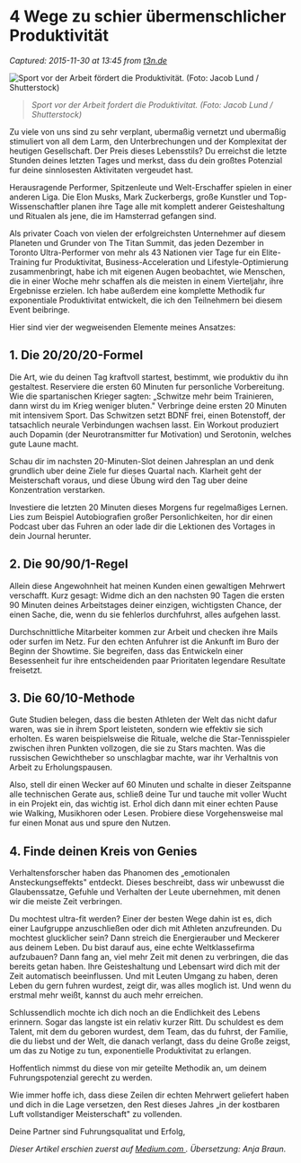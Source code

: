# 4 Wege zu schier übermenschlicher Produktivität

_Captured: 2015-11-30 at 13:45 from [t3n.de](http://t3n.de/news/4-wege-uebermenschlicher-produktivitaet-640852/)_

![Sport vor der Arbeit fördert die Produktivität. \(Foto: Jacob Lund / Shutterstock\)](http://t3n.de/news/wp-content/uploads/2015/09/shutterstock_293788760-595x397.jpg)

> _Sport vor der Arbeit fordert die Produktivitat. (Foto: Jacob Lund / Shutterstock)_

Zu viele von uns sind zu sehr verplant, ubermaßig vernetzt und ubermaßig stimuliert von all dem Larm, den Unterbrechungen und der Komplexitat der heutigen Gesellschaft. Der Preis dieses Lebensstils? Du erreichst die letzte Stunden deines letzten Tages und merkst, dass du dein großtes Potenzial fur deine sinnlosesten Aktivitaten vergeudet hast.

Herausragende Performer, Spitzenleute und Welt-Erschaffer spielen in einer anderen Liga. Die Elon Musks, Mark Zuckerbergs, große Kunstler und Top-Wissenschaftler planen ihre Tage alle mit komplett anderer Geisteshaltung und Ritualen als jene, die im Hamsterrad gefangen sind.

Als privater Coach von vielen der erfolgreichsten Unternehmer auf diesem Planeten und Grunder von The Titan Summit, das jeden Dezember in Toronto Ultra-Performer von mehr als 43 Nationen vier Tage fur ein Elite-Training fur Produktivitat, Business-Acceleration und Lifestyle-Optimierung zusammenbringt, habe ich mit eigenen Augen beobachtet, wie Menschen, die in einer Woche mehr schaffen als die meisten in einem Vierteljahr, ihre Ergebnisse erzielen. Ich habe außerdem eine komplette Methodik fur exponentiale Produktivitat entwickelt, die ich den Teilnehmern bei diesem Event beibringe.

Hier sind vier der wegweisenden Elemente meines Ansatzes:

## 1\. Die 20/20/20-Formel

Die Art, wie du deinen Tag kraftvoll startest, bestimmt, wie produktiv du ihn gestaltest. Reserviere die ersten 60 Minuten fur personliche Vorbereitung. Wie die spartanischen Krieger sagten: „Schwitze mehr beim Trainieren, dann wirst du im Krieg weniger bluten." Verbringe deine ersten 20 Minuten mit intensivem Sport. Das Schwitzen setzt BDNF frei, einen Botenstoff, der tatsachlich neurale Verbindungen wachsen lasst. Ein Workout produziert auch Dopamin (der Neurotransmitter fur Motivation) und Serotonin, welches gute Laune macht.

Schau dir im nachsten 20-Minuten-Slot deinen Jahresplan an und denk grundlich uber deine Ziele fur dieses Quartal nach. Klarheit geht der Meisterschaft voraus, und diese Übung wird den Tag uber deine Konzentration verstarken.

Investiere die letzten 20 Minuten dieses Morgens fur regelmaßiges Lernen. Lies zum Beispiel Autobiografien großer Personlichkeiten, hor dir einen Podcast uber das Fuhren an oder lade dir die Lektionen des Vortages in dein Journal herunter.

## 2\. Die 90/90/1-Regel

Allein diese Angewohnheit hat meinen Kunden einen gewaltigen Mehrwert verschafft. Kurz gesagt: Widme dich an den nachsten 90 Tagen die ersten 90 Minuten deines Arbeitstages deiner einzigen, wichtigsten Chance, der einen Sache, die, wenn du sie fehlerlos durchfuhrst, alles aufgehen lasst.

Durchschnittliche Mitarbeiter kommen zur Arbeit und checken ihre Mails oder surfen im Netz. Fur den echten Anfuhrer ist die Ankunft im Buro der Beginn der Showtime. Sie begreifen, dass das Entwickeln einer Besessenheit fur ihre entscheidenden paar Prioritaten legendare Resultate freisetzt.

## 3\. Die 60/10-Methode

Gute Studien belegen, dass die besten Athleten der Welt das nicht dafur waren, was sie in ihrem Sport leisteten, sondern wie effektiv sie sich erholten. Es waren beispielsweise die Rituale, welche die Star-Tennisspieler zwischen ihren Punkten vollzogen, die sie zu Stars machten. Was die russischen Gewichtheber so unschlagbar machte, war ihr Verhaltnis von Arbeit zu Erholungspausen.

Also, stell dir einen Wecker auf 60 Minuten und schalte in dieser Zeitspanne alle technischen Gerate aus, schließ deine Tur und tauche mit voller Wucht in ein Projekt ein, das wichtig ist. Erhol dich dann mit einer echten Pause wie Walking, Musikhoren oder Lesen. Probiere diese Vorgehensweise mal fur einen Monat aus und spure den Nutzen.

## 4\. Finde deinen Kreis von Genies

Verhaltensforscher haben das Phanomen des „emotionalen Ansteckungseffekts" entdeckt. Dieses beschreibt, dass wir unbewusst die Glaubenssatze, Gefuhle und Verhalten der Leute ubernehmen, mit denen wir die meiste Zeit verbringen.

Du mochtest ultra-fit werden? Einer der besten Wege dahin ist es, dich einer Laufgruppe anzuschließen oder dich mit Athleten anzufreunden. Du mochtest glucklicher sein? Dann streich die Energierauber und Meckerer aus deinem Leben. Du bist darauf aus, eine echte Weltklassefirma aufzubauen? Dann fang an, viel mehr Zeit mit denen zu verbringen, die das bereits getan haben. Ihre Geisteshaltung und Lebensart wird dich mit der Zeit automatisch beeinflussen. Und mit Leuten Umgang zu haben, deren Leben du gern fuhren wurdest, zeigt dir, was alles moglich ist. Und wenn du erstmal mehr weißt, kannst du auch mehr erreichen.

Schlussendlich mochte ich dich noch an die Endlichkeit des Lebens erinnern. Sogar das langste ist ein relativ kurzer Ritt. Du schuldest es dem Talent, mit dem du geboren wurdest, dem Team, das du fuhrst, der Familie, die du liebst und der Welt, die danach verlangt, dass du deine Große zeigst, um das zu Notige zu tun, exponentielle Produktivitat zu erlangen.

Hoffentlich nimmst du diese von mir geteilte Methodik an, um deinem Fuhrungspotenzial gerecht zu werden.

Wie immer hoffe ich, dass diese Zeilen dir echten Mehrwert geliefert haben und dich in die Lage versetzen, den Rest dieses Jahres „in der kostbaren Luft vollstandiger Meisterschaft" zu vollenden.

Deine Partner sind Fuhrungsqualitat und Erfolg,

_Dieser Artikel erschien zuerst auf [Medium.com ](https://medium.com/swlh/the-methods-for-superhuman-productivity-de4452af7cfb). Übersetzung: Anja Braun._
